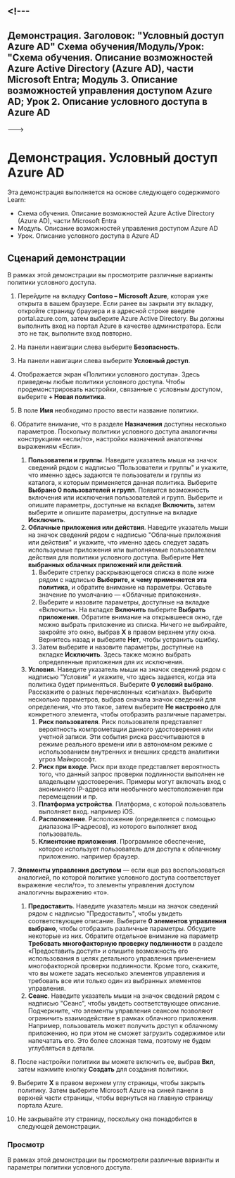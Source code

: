 <a name="---"></a><!---
---
Демонстрация. Заголовок: "Условный доступ Azure AD" Схема обучения/Модуль/Урок: "Схема обучения. Описание возможностей Azure Active Directory (Azure AD), части Microsoft Entra; Модуль 3. Описание возможностей управления доступом Azure AD; Урок 2. Описание условного доступа в Azure AD
---
--->


# <a name="demo-azure-ad-conditional-access"></a>Демонстрация. Условный доступ Azure AD

Эта демонстрация выполняется на основе следующего содержимого Learn:

- Схема обучения. Описание возможностей Azure Active Directory (Azure AD), части Microsoft Entra
- Модуль. Описание возможностей управления доступом Azure AD
- Урок. Описание условного доступа в Azure AD

## <a name="demo-scenario"></a>Сценарий демонстрации

В рамках этой демонстрации вы просмотрите различные варианты политики условного доступа.

1. Перейдите на вкладку **Contoso – Microsoft Azure**, которая уже открыта в вашем браузере. Если ранее вы закрыли эту вкладку, откройте страницу браузера и в адресной строке введите portal.azure.com, затем выберите Azure Active Directory. Вы должны выполнить вход на портал Azure в качестве администратора. Если это не так, выполните вход повторно.

1. На панели навигации слева выберите **Безопасность**.

1. На панели навигации слева выберите **Условный доступ**.

1. Отображается экран «Политики условного доступа». Здесь приведены любые политики условного доступа. Чтобы продемонстрировать настройки, связанные с условным доступом, выберите **+ Новая политика**.

1. В поле **Имя** необходимо просто ввести название политики.

1. Обратите внимание, что в разделе **Назначения** доступны несколько параметров.  Поскольку политики условного доступа аналогичны конструкциям «если/то», настройки назначений аналогичны выражениям «Если».
    1. **Пользователи и группы**. Наведите указатель мыши на значок сведений рядом с надписью "Пользователи и группы" и укажите, что именно здесь задаются те пользователи и группы из каталога, к которым применяется данная политика. Выберите **Выбрано 0 пользователей и групп**.  Появится возможность включения или исключения пользователей и групп. Выберите и опишите параметры, доступные на вкладке **Включить**, затем выберите и опишите параметры, доступные на вкладке **Исключить**.
    1. **Облачные приложения или действия**. Наведите указатель мыши на значок сведений рядом с надписью "Облачные приложения или действия" и укажите, что именно здесь следует задать используемые приложения или выполняемые пользователем действия для политики условного доступа.  Выберите **Нет выбранных облачных приложений или действий**.
        1. Выберите стрелку раскрывающегося списка в поле ниже рядом с надписью **Выберите, к чему применяется эта политика**, и обратите внимание на параметры.  Оставьте значение по умолчанию — «Облачные приложения».
        1. Выберите и назовите параметры, доступные на вкладке «Включить». На вкладке **Включить** выберите **Выбрать приложения**.  Обратите внимание на открывшееся окно, где можно выбрать приложение из списка.  Ничего не выбирайте, закройте это окно, выбрав **X** в правом верхнем углу окна. Вернитесь назад и выберите **Нет**, чтобы устранить ошибку.
        1. Затем выберите и назовите параметры, доступные на вкладке **Исключить**.  Здесь также можно выбрать определенные приложения для их исключения.
    1. **Условия**. Наведите указатель мыши на значок сведений рядом с надписью "Условия" и укажите, что здесь задается, когда эта политика будет применяться. Выберите **0 условий выбрано**. Расскажите о разных перечисленных «сигналах».   Выберите несколько параметров, выбрав сначала значок сведений для определения, что это такое, затем выберите **Не настроено** для конкретного элемента, чтобы отобразить различные параметры.
        1. **Риск пользователя**. Риск пользователя представляет вероятность компрометации данного удостоверения или учетной записи. Эти события риска рассчитываются в режиме реального времени или в автономном режиме с использованием внутренних и внешних средств аналитики угроз Майкрософт.
        1. **Риск при входе**. Риск при входе представляет вероятность того, что данный запрос проверки подлинности выполнен не владельцем удостоверения. Примеры могут включать вход с анонимного IP-адреса или необычного местоположения при перемещении и пр.
        1. **Платформа устройства**. Платформа, с которой пользователь выполняет вход. например iOS.
        1. **Расположение**. Расположение (определяется с помощью диапазона IP-адресов), из которого выполняет вход пользователь.
        1. **Клиентские приложения**. Программное обеспечение, которое использует пользователь для доступа к облачному приложению. например браузер.

1. **Элементы управления доступом** — если еще раз воспользоваться аналогией, по которой политике условного доступа соответствует выражение «если/то», то элементы управления доступом аналогичны выражению «то».
    1. **Предоставить**. Наведите указатель мыши на значок сведений рядом с надписью "Предоставить", чтобы увидеть соответствующее описание.  Выберите **0 элементов управления выбрано**, чтобы отобразить различные параметры.  Обсудите некоторые из них.  Обратите отдельное внимание на параметр **Требовать многофакторную проверку подлинности** в разделе «Предоставить доступ» и опишите возможность его использования в целях детального управления применением многофакторной проверки подлинности.   Кроме того, скажите, что вы можете задать несколько элементов управления и требовать все или только один из выбранных элементов управления.
    1. **Сеанс**. Наведите указатель мыши на значок сведений рядом с надписью "Сеанс", чтобы увидеть соответствующее описание.  Подчеркните, что элементы управления сеансом позволяют ограничить взаимодействие в рамках облачного приложения.  Например, пользователь может получить доступ к облачному приложению, но при этом не сможет загрузить содержимое или напечатать его.  Это более сложная тема, поэтому не будем углубляться в детали.

1. После настройки политики вы можете включить ее, выбрав **Вкл**, затем нажмите кнопку **Создать** для создания политики.

1. Выберите **X** в правом верхнем углу страницы, чтобы закрыть политику. Затем выберите Microsoft Azure на синей панели в верхней части страницы, чтобы вернуться на главную страницу портала Azure.

1. Не закрывайте эту страницу, поскольку она понадобится в следующей демонстрации.

### <a name="review"></a>Просмотр

В рамках этой демонстрации вы просмотрели различные варианты и параметры политики условного доступа.
